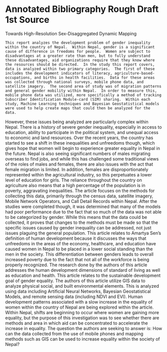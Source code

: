 # Annotated Bibliography Rough Draft 1st Source

Towards High-Resolution Sex-Disaggregated Dynamic Mapping
	
	This report analyzes the development problem of gender inequality within the country of Nepal.  Within Nepal, gender is a significant cause of difference in freedoms for people.  Women are subject to disadvantages at a greater rate than men, but to fully understand these disadvantages, aid organizations require that they know where the resources should be directed.  In the study this report covers, data is analyzed within two primary categories.  The first of these includes the development indicators of literacy, agriculture-based-occupations, and births in health facilities.  Data for these areas was collected through national surveys, mobile phone data, and satellite imagery.  The second area of study was of migration patterns and general gender mobility within Nepal.  In order to measure this, mobile phone data was utilized, more specifically a method of tracking Subscriber Identification Module-card (SIM) sharing.  Within each study, Machine Learning techniques and Bayesian Geostatistical models were used to help create maps that could then be analyzed for the data.  
However, these issues being analyzed are particularly complex within Nepal.  There is a history of severe gender inequality, especially in access to education, ability to participate in the political system, and unequal access to economic and land resources.  Over the recent years, the country has started to see a shift in these inequalities and unfreedoms though, which gives hope that women will begin to experience greater equality in Nepal in the future.  Nepal is also seeing significant numbers of males migrating overseas to find jobs, and while this has challenged some traditional views of the roles of males and females, there are also issues with the act that female migration is limited.  In addition, females are disproportionately represented within the agricultural industry, so this perpetuates a lower level of education for girls.  The reliance throughout the country on agriculture also means that a high percentage of the population is in poverty, aggravating inequalities. 
The article focuses on the methods for collecting this data, primarily through the census data, satellite imagery, Mobile Network Operators, and Call Detail Records within Nepal.  After the studies were completed though, it was determined that many of the models had poor performance due to the fact that so much of the data was not able to be categorized by gender.  While this means that the data could be collected, it proves that changes to the methods must be made so that the specific issues caused by gender inequality can be addressed, not just issues plaguing the general population.
This article relates to Amartya Sen’s definition of human development because it discusses the ways that unfreedoms in the areas of the economy, healthcare, and education have caused women in Nepal to be placed in a lower social standing than the men in the society.  This differentiation between genders leads to overall increased poverty due to the fact that not all of the workforce is being properly recognized.  The research done by the authors of this article addresses the human development dimensions of standard of living as well as education and health.  This article relates to the sustainable development goal of gender equality.  The authors of this article utilize GIS data to analyze physical social, and built environmental elements.  This is analyzed using data including Artificial Neural Networks, Bayesian Geostatistical Models, and remote sensing data (including NDVI and EVI).  Human development patterns associated with a slow increase in the equality of women within the country of Nepal are being explored within the article.  Within Nepal, shifts are beginning to occur where women are gaining more equality, but the purpose of this investigation was to see whether there are methods and area in which aid can be concentrated to accelerate the increase in equality.  The question the authors are seeking to answer is:  How can the data collected from the use of mobile phones and mapping methods such as GIS can be used to increase equality within the society of Nepal?
